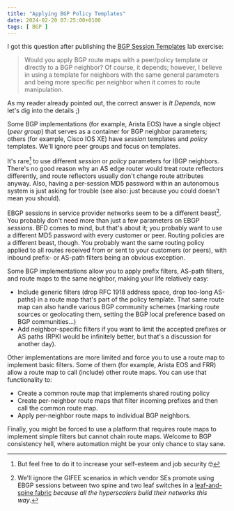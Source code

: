 ```yaml
---
title: "Applying BGP Policy Templates"
date: 2024-02-20 07:25:00+0100
tags: [ BGP ]
---
```

I got this question after publishing the [BGP Session Templates](/2024/02/bgp-labs-session-templates.html) lab exercise:

> Would you apply BGP route maps with a peer/policy template or directly to a BGP neighbor? Of course, it depends; however, I believe in using a template for neighbors with the same general parameters and being more specific per neighbor when it comes to route manipulation.

As my reader already pointed out, the correct answer is *It Depends*, now let's dig into the details ;)
<!--more-->
Some BGP implementations (for example, Arista EOS) have a single object (*peer group*) that serves as a container for BGP neighbor parameters; others (for example, Cisco IOS XE) have *session* templates and *policy* templates. We'll ignore peer groups and focus on templates.

It's rare[^IJS] to use different *session* or *policy* parameters for IBGP neighbors. There's no good reason why an AS edge router would treat route reflectors differently, and route reflectors usually don't change route attributes anyway. Also, having a per-session MD5 password within an autonomous system is just asking for trouble (see also: just because you could doesn't mean you should).

[^IJS]: But feel free to do it to increase your self-esteem and job security 🤓

EBGP sessions in service provider networks seem to be a different beast[^DC]. You probably don't need more than just a few parameters on EBGP *sessions*. BFD comes to mind, but that's about it; you probably want to use a different MD5 password with every customer or peer. Routing policies are a different beast, though. You probably want the same routing policy applied to all routes received from or sent to your customers (or peers), with inbound prefix- or AS-path filters being an obvious exception.

Some BGP implementations allow you to apply prefix filters, AS-path filters, and route maps to the same neighbor, making your life relatively easy:

* Include generic filters (drop RFC 1918 address space, drop too-long AS-paths) in a route map that's part of the policy template. That same route map can also handle various BGP community schemes (marking route sources or geolocating them, setting the BGP local preference based on BGP communities...)
* Add neighbor-specific filters if you want to limit the accepted prefixes or AS paths (RPKI would be infinitely better, but that's a discussion for another day).

Other implementations are more limited and force you to use a route map to implement basic filters. Some of them (for example, Arista EOS and FRR) allow a route map to call (include) other route maps. You can use that functionality to:

* Create a common route map that implements shared routing policy
* Create per-neighbor route maps that filter incoming prefixes and then call the common route map.
* Apply per-neighbor route maps to individual BGP neighbors.

Finally, you might be forced to use a platform that requires route maps to implement simple filters but cannot chain route maps. Welcome to BGP consistency hell, where automation might be your only chance to stay sane.

[^DC]: We'll ignore the GIFEE scenarios in which vendor SEs promote using EBGP sessions between two spine and two leaf switches in a [leaf-and-spine fabric](/series/dcbgp.html) *because all the hyperscalers build their networks this way*.